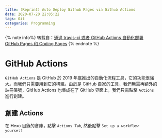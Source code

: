 ```yaml
---
title: (Reprint) Auto Deploy Github Pages via Github Actions
date: 2020-07-20 22:05:22
tags: Git
categories: Programming
---
```


{% note info%}
转载自：[通過 travis-ci 或者 GitHub Actions 自動化部署 GitHub Pages 和 Coding Pages](https://jerryc.me/posts/74006f42/#Travis-CI)
{% endnote %}

# GitHub Actions

`GitHub Actions` 是 GitHub 於 2019 年底推出的自動化流程工具，它的功能很強大。而我們只需要用到它的構建。由於是 GitHub 自家的工具，我們無需再額外的註冊賬號，GitHub Actions 也集成在了 GitHub 界面上，我們只需點擊 `Actions` 進行創建。

## 創建 Actions
在 Hexo 目錄的倉庫，點擊 `Actions Tab`, 然後點擊 `Set up a workflow yourself`
